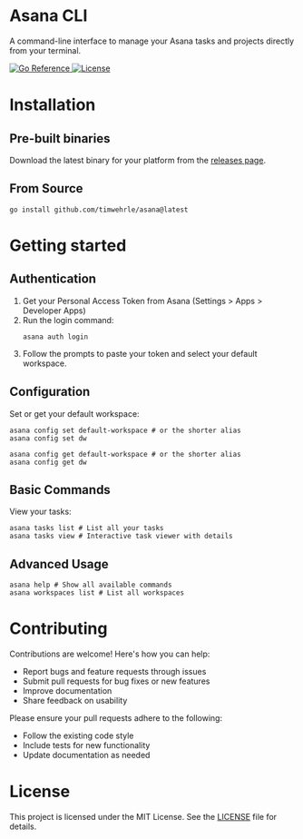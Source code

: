 # Asana CLI

A command-line interface to manage your Asana tasks and projects directly from your terminal.

<div>
    <a href="https://pkg.go.dev/github.com/timwehrle/asana">
        <img src="https://pkg.go.dev/badge/github.com/timwehrle/asana.svg" alt="Go Reference">
    </a>
    <a href="https://github.com/timwehrle/asana/blob/main/LICENSE">
        <img src="https://img.shields.io/badge/license-MIT-blue.svg" alt="License">
    </a>
</div>

# Installation

## Pre-built binaries

Download the latest binary for your platform from the [releases page](https://github.com/timwehrle/asana/releases).

## From Source

```shell
go install github.com/timwehrle/asana@latest
```

# Getting started

## Authentication

1. Get your Personal Access Token from Asana (Settings > Apps > Developer Apps)
2. Run the login command:
   ```shell
   asana auth login
   ```
3. Follow the prompts to paste your token and select your default workspace.

## Configuration

Set or get your default workspace:

```shell
asana config set default-workspace # or the shorter alias
asana config set dw

asana config get default-workspace # or the shorter alias
asana config get dw
```

## Basic Commands

View your tasks:

```shell
asana tasks list # List all your tasks
asana tasks view # Interactive task viewer with details
```

## Advanced Usage

```shell
asana help # Show all available commands
asana workspaces list # List all workspaces
```

# Contributing

Contributions are welcome! Here's how you can help:

- Report bugs and feature requests through issues
- Submit pull requests for bug fixes or new features
- Improve documentation
- Share feedback on usability

Please ensure your pull requests adhere to the following:

- Follow the existing code style
- Include tests for new functionality
- Update documentation as needed

# License

This project is licensed under the MIT License. See the [LICENSE][license] file for details.

[license]: ./LICENSE
